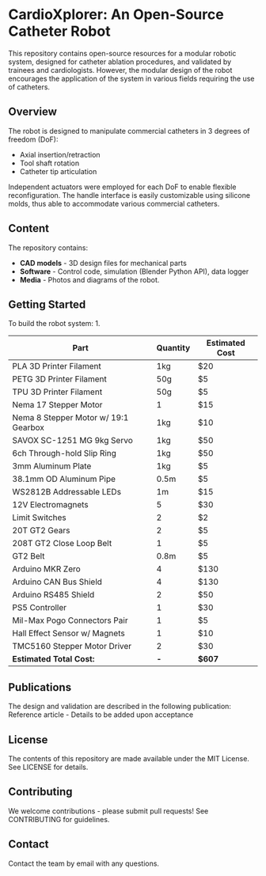 # CardioXplorer: An Open-Source Catheter Robot

This repository contains open-source resources for a modular robotic system, designed for catheter ablation procedures, and validated by trainees and cardiologists. However, the modular design of the robot encourages the application of the system in various fields requiring the use of catheters.

## Overview

The robot is designed to manipulate commercial catheters in 3 degrees of freedom (DoF):
- Axial insertion/retraction
- Tool shaft rotation
- Catheter tip articulation

Independent actuators were employed for each DoF to enable flexible reconfiguration. The handle interface is easily customizable using silicone molds, thus able to accommodate various commercial catheters.

## Content

The repository contains:
- **CAD models** - 3D design files for mechanical parts
- **Software** - Control code, simulation (Blender Python API), data logger
- **Media** - Photos and diagrams of the robot.

## Getting Started

To build the robot system:
1. 

| Part | Quantity | Estimated Cost |
| --- | --- | -- |
| PLA 3D Printer Filament | 1kg | $20 |
| PETG 3D Printer Filament | 50g | $5 |
| TPU 3D Printer Filament | 50g | $5 |
| Nema 17 Stepper Motor | 1 | $15 |
| Nema 8 Stepper Motor w/ 19:1 Gearbox | 1kg | $10 |
| SAVOX SC-1251 MG 9kg Servo | 1kg | $50 |
| 6ch Through-hold Slip Ring | 1kg | $50 |
| 3mm Aluminum Plate | 1kg | $5 |
| 38.1mm OD Aluminum Pipe | 0.5m | $5 |
| WS2812B Addressable LEDs | 1m | $15 |
| 12V Electromagnets | 5 | $30 |
| Limit Switches | 2 | $2 |
| 20T GT2 Gears | 2 | $5 |
| 208T GT2 Close Loop Belt | 1 | $5 |
| GT2 Belt | 0.8m | $5 |
| Arduino MKR Zero | 4 | $130 |
| Arduino CAN Bus Shield | 4 | $130 |
| Arduino RS485 Shield | 2 | $50 |
| PS5 Controller | 1 | $30 |
| Mil-Max Pogo Connectors Pair | 1 | $5 |
| Hall Effect Sensor w/ Magnets | 1 | $10 |
| TMC5160 Stepper Motor Driver | 2 | $30 |
| **Estimated Total Cost:** | **-** | **$607** |

## Publications
The design and validation are described in the following publication:
Reference article - Details to be added upon acceptance

## License
The contents of this repository are made available under the MIT License. See LICENSE for details.


## Contributing
We welcome contributions - please submit pull requests!
See CONTRIBUTING for guidelines.

## Contact
Contact the team by email with any questions.
